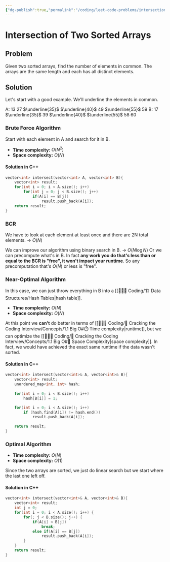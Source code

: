 ```yaml
---
{"dg-publish":true,"permalink":"/coding/leet-code-problems/intersection-of-two-sorted-arrays/","created":"2022-08-02T11:36:28.824+02:00","updated":"2023-01-26T00:33:58.144+01:00"}
---
```


# Intersection of Two Sorted Arrays
## Problem
Given two sorted arrays, find the number of elements in common. The arrays are the same length and each has all distinct elements.

## Solution
Let's start with a good example. We'll underline the elements in common.

A: $13$ $27$ $\underline{35}$ $\underline{40}$ $49$ $\underline{55}$ $59$
B: $17$ $\underline{35}$ $39$ $\underline{40}$ $\underline{55}$ $58$ $60$

### Brute Force Algorithm 
Start with each element in A and search for it in B.
- **Time complexity:** $O(N^2)$
- **Space complexity:** $O(N)$

#### Solution in C++
```cpp
vector<int> intersect(vector<int> A, vector<int> B){
    vector<int> result;
    for(int i = 0; i < A.size(); i++)
        for(int j = 0; j < B.size(); j++)
            if(A[i] == B[j])
                result.push_back(A[i]);
    return result;
}
```

### BCR
We have to look at each element at least once and there are 2N total elements. $\rightarrow \ O(N)$ 

We can improve our algorithm using binary search in B. $\rightarrow \ O(N \log N)$
Or we can precompute what's in B. In fact **any work you do that's less than or equal to the BCR is "free", it won't impact your runtime**.  So any precomputation that's $O(N)$ or less is "free". 

### Near-Optimal Algorithm
In this case, we can just throw everything in B into a [[👨🏼‍💻 Coding/🏗 Data Structures/Hash Tables\|hash table]].
- **Time complexity:** $O(N)$
- **Space complexity:** $O(N)$

At this point we **can't** do better in terms of [[👨🏼‍💻 Coding/📝 Cracking the Coding Interview/Concepts/1.1 Big O#⏱️ Time complexity\|runtime]], but we can optimize the [[👨🏼‍💻 Coding/📝 Cracking the Coding Interview/Concepts/1.1 Big O#💾 Space Complexity\|space complexity]].
In fact, we would have achieved the exact same runtime if the data wasn't sorted.

#### Solution in C++
```cpp
vector<int> intersect(vector<int>& A, vector<int>& B){
    vector<int> result;
    unordered_map<int, int> hash;
    
    for(int i = 0; i < B.size(); i++)
        hash[B[i]] = 1;

    for(int i = 0; i < A.size(); i++)
        if (hash.find(A[i]) != hash.end())
            result.push_back(A[i]);
            
    return result;
}
```

### Optimal Algorithm
- **Time complexity:** $O(N)$
- **Space complexity:** $O(1)$

Since the two arrays are sorted, we just do linear search but we start where the last one left off.

#### Solution in C++
```cpp
vector<int> intersect(vector<int>& A, vector<int>& B){
    vector<int> result;
    int j = 0;
    for(int i = 0; i < A.size(); i++) {
        for(; j < B.size(); j++) {
            if(A[i] < B[j])
                break;
            else if(A[i] == B[j])
                result.push_back(A[i]);
        }
    }       
    return result;
}
```